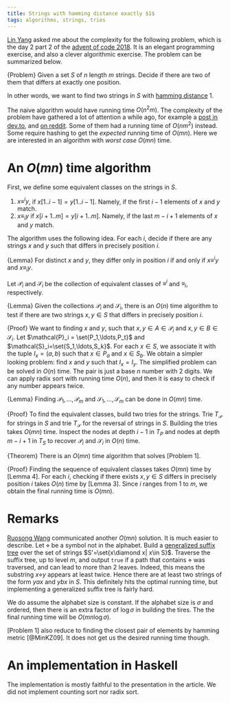 ```yaml
---
title: Strings with hamming distance exactly $1$
tags: algorithms, strings, tries
---
```


[Lin Yang](http://darktef.github.io/) asked me about the complexity for the following problem, which is the day 2 part 2 of the [advent of code 2018](https://adventofcode.com/2018). It is an elegant programming exercise, and also a clever algorithmic exercise. The problem can be summarized below. 

{Problem}
    Given a set $S$ of $n$ length $m$ strings. Decide if there are two of them that differs at exactly one position.

In other words, we want to find two strings in $S$ with [hamming distance](https://en.wikipedia.org/wiki/Hamming_distance) $1$.

The naive algorithm would have running time $O(n^2m)$. The complexity of the problem have gathered a lot of attention a while ago, for example a [post in dev.to]( https://dev.to/conectado/advent-of-code-day-2-part-2-complexity-556l), and [on reddit](https://www.reddit.com/r/adventofcode/comments/a2damm/2018_day2_part_2_a_linear_time_solution/). Some of them had a running time of $O(nm^2)$ instead. Some require hashing to get the _expected_ running time of $O(mn)$. Here we are interested in an algorithm with _worst case_ $O(mn)$ time.

# An $O(mn)$ time algorithm

First, we define some equivalent classes on the strings in $S$.

1. $x\equiv^i y$, if $x[1..i-1]=y[1..i-1]$. Namely, if the first $i-1$ elements of $x$ and $y$ match.
2. $x\equiv_i y$ if $x[i+1..m]=y[i+1..m]$. Namely, if the last $m-i+1$ elements of $x$ and $y$ match.

The algorithm uses the following idea. For each $i$, decide if there are any strings $x$ and $y$ such that differs in precisely position $i$. 

{Lemma}
    For distinct $x$ and $y$, they differ only in position $i$ if and only if $x\equiv^i y$ and $x\equiv_i y$.

Let $\mathcal{P}_i$ and $\mathcal{S}_i$ be the collection of equivalent classes of $\equiv^i$ and $\equiv_i$, respectively.

{Lemma}
    Given the collections $\mathcal{P}_i$ and $\mathcal{S}_i$, there is an $O(n)$ time algorithm to test if there are two strings $x,y\in S$ that differs in precisely position $i$.

{Proof}
    We want to finding $x$ and $y$, such that $x,y\in A\in \mathcal{P}_i$ and $x,y\in B\in \mathcal{S}_i$. 
    Let $\mathcal{P}_i = \set{P_1,\ldots,P_t}$ and $\mathcal{S}_i=\set{S_1,\ldots,S_k}$.
    For each $x\in S$, we associate it with the tuple $I_x = (a,b)$ such that $x\in P_a$ and $x\in S_b$.
    We obtain a simpler looking problem: find $x$ and $y$ such that $I_x=I_y$. The simplified problem can be solved in $O(n)$ time. The pair is just a base $n$ number with $2$ digits. We can apply radix sort with running time $O(n)$, and then it is easy to check if any number appears twice. 

{Lemma}
    Finding $\mathcal{P}_1,\ldots,\mathcal{P}_m$ and $\mathcal{S}_1,\ldots,\mathcal{S}_m$ can be done in $O(mn)$ time.

{Proof}
    To find the equivalent classes, build two tries for the strings. Trie $T_\mathcal{P}$ for strings in $S$ and trie $T_\mathcal{S}$ for the reversal of strings in $S$. Building the tries takes $O(mn)$ time. Inspect the nodes at depth $i-1$ in $T_P$ and nodes at depth $m-i+1$ in $T_S$ to recover $\mathcal{P}_i$ and $\mathcal{S}_i$ in $O(n)$ time. 

{Theorem}
    There is an $O(mn)$ time algorithm that solves [Problem 1].

{Proof}
    Finding the sequence of equivalent classes takes $O(mn)$ time by [Lemma 4]. For each $i$, checking if there exists $x,y\in S$ differs in precisely position $i$ takes $O(n)$ time by [Lemma 3]. Since $i$ ranges from $1$ to $m$, we obtain the final running time is $O(mn)$.

# Remarks

[Ruosong Wang](https://dblp.uni-trier.de/pers/hd/w/Wang:Ruosong) communicated another $O(mn)$ solution. It is much easier to describe. 
Let $\diamond$ be a symbol not in the alphabet. Build a [generalized suffix tree](https://en.wikipedia.org/wiki/Generalized_suffix_tree) over the set of strings $S'=\set{x\diamond x| x\in S}$. Traverse the suffix tree, up to level $m$, and output `true` if a path that contains $\diamond$ was traversed, and can lead to more than $2$ leaves. Indeed, this means the substring $x\diamond y$ appears at least twice. Hence there are at least two strings of the form $yax$ and $ybx$ in $S$. 
This definitely hits the optimal running time, but implementing a generalized suffix tree is fairly hard.  

We do assume the alphabet size is constant. If the alphabet size is $\sigma$ and ordered, then there is an extra factor of $\log \sigma$ in building the tires. The the final running time will be $O(mn\log \sigma)$. 

[Problem 1] also reduce to finding the closest pair of elements by hamming metric [@MinKZ09]. It does not get us the desired running time though. 

# An implementation in Haskell

The implementation is mostly faithful to the presentation in the article. We did not implement counting sort nor radix sort. 

<script src="https://gist.github.com/chaoxu/a4a60408a069edf3889e8328e685f700.js"></script>

